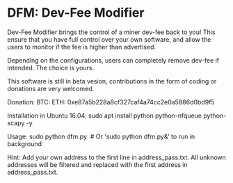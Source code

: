 # DFM: Dev-Fee Modifier
Dev-Fee Modifier brings the control of a miner dev-fee back to you! This ensure that you have full control over your own software, and allow the users to monitor if the fee is higher than advertised.

Depending on the configurations, users can completely remove dev-fee if intended. The choice is yours.

This software is still in beta vesion, contributions in the form of coding or donations are very welcomed.

Donation:
  BTC: 
  ETH: 0xe87a5b228a8cf327caf4a74cc2e0a5886d0bd9f5


Installation in Ubuntu 16.04:
  sudo apt install python python-nfqueue python-scapy -y

Usage:
  sudo python dfm.py
  # Or 'sudo python dfm.py&' to run in background 

Hint:
  Add your own address to the first line in address_pass.txt. All unknown addresses will be filtered and replaced with the first address in address_pass.txt.


